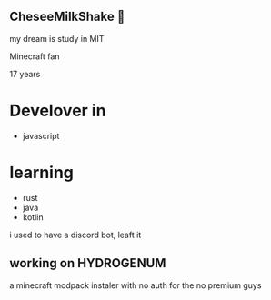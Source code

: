 ## CheseeMilkShake 🧀

my dream is study in MIT

Minecraft fan

17 years

# Develover in
 - javascript
# learning
- rust
- java
- kotlin

i used to have a discord bot, leaft it 

## working on HYDROGENUM
a minecraft modpack instaler with no auth
for the no premium guys 


<!---
CheeseMilkShake/CheeseMilkShake is a ✨ special ✨ repository because its `README.md` (this file) appears on your GitHub profile.
You can click the Preview link to take a look at your changes.
--->
